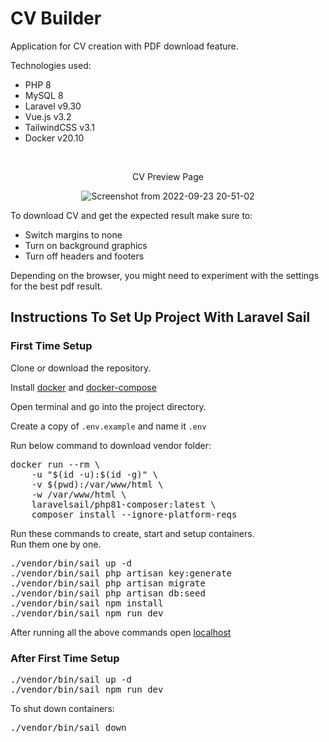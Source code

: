 <h1>CV Builder</h1>
<p>Application for CV creation with PDF download feature.</p>
<p>Technologies used:</p>
<ul>
    <li>PHP 8</li>
    <li>MySQL 8</li>
    <li>Laravel v9.30</li>
    <li>Vue.js v3.2</li>
    <li>TailwindCSS v3.1</li>
    <li>Docker v20.10</li>
</ul>
<br>
<p align="center">CV Preview Page</p>

<div align="center">

![Screenshot from 2022-09-23 20-51-02](https://user-images.githubusercontent.com/104723218/192027619-c8dd6df3-3bbd-4ac9-959b-00d14e6217aa.png)

</div>

<p>To download CV and get the expected result make sure to:</p>
<ul>
    <li>Switch margins to none</li>
    <li>Turn on background graphics</li>
    <li>Turn off headers and footers</li>
</ul>
<p>
Depending on the browser, you might need to experiment with the settings for the best pdf result. 
</p>



<h2>Instructions To Set Up Project With Laravel Sail</h2>


<h3>First Time Setup</h3>

<p>Clone or download the repository.</p>
<p>Install <a href="https://docs.docker.com/engine/install/">docker</a> and <a href="https://docs.docker.com/compose/install/">docker-compose</a></p>
<p>Open terminal and go into the project directory.</p>
<p>Create a copy of <code>.env.example</code> and name it <code>.env</code></p>
<p>Run below command to download vendor folder:</p>
<pre>
docker run --rm \
    -u "$(id -u):$(id -g)" \
    -v $(pwd):/var/www/html \
    -w /var/www/html \
    laravelsail/php81-composer:latest \
    composer install --ignore-platform-reqs
</pre>

<p>Run these commands to create, start and setup containers. 
<br>Run them one by one.
</p>
<pre>
./vendor/bin/sail up -d
./vendor/bin/sail php artisan key:generate
./vendor/bin/sail php artisan migrate
./vendor/bin/sail php artisan db:seed
./vendor/bin/sail npm install
./vendor/bin/sail npm run dev
</pre>

<p>After running all the above commands open <a href="http://127.0.0.1:8000/">localhost</a></p>

<h3>After First Time Setup</h3>
<pre>
./vendor/bin/sail up -d
./vendor/bin/sail npm run dev
</pre>


<p>To shut down containers:</p>
<pre>./vendor/bin/sail down</pre>

